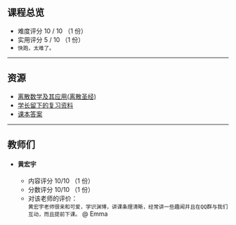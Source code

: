 ## 课程总览  
- 难度评分 10 / 10 （1 份）  
- 实用评分 5 / 10 （1 份）  
- `快跑，太难了。`

---

## 资源  
- [离散数学及其应用(离散圣经)](https://file.uhsea.com/2403/16d265fed986a1877af6ff36b8753e8cLT.pdf)  
- [学长留下的复习资料](https://file.uhsea.com/2403/269f14a0c1a35ab6e97b0ee6a9da145eAN.zip)  
- [课本答案](https://file.uhsea.com/2403/3771183a7442156a13371e3d774f69caNM.pdf)

---

## 教师们  
- #### 黄宏宇  
    - 内容评分 10/10 （1 份）  
    - 分数评分 10/10 （1 份）  
    - 对该老师的评价：  
        `
        黄宏宇老师很亲和可爱，学识渊博，讲课条理清晰，经常讲一些趣闻并且在QQ群与我们互动，而且提前下课。
        ` @ Emma  